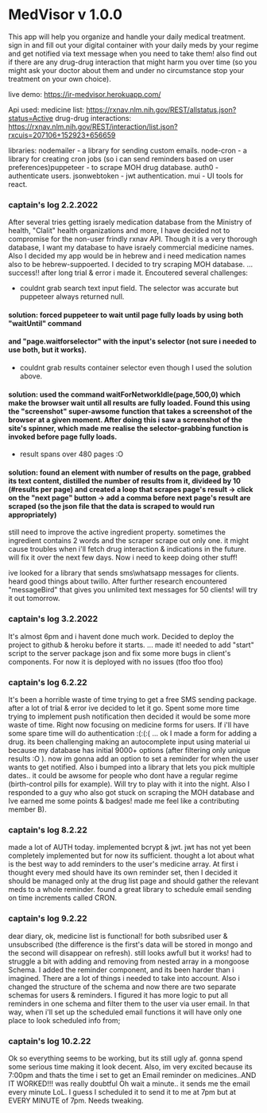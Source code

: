 # MedVisor v 1.0.0
This app will help you organize and handle your daily medical treatment. sign in and fill out
your digital container with your daily meds by your regime and get notified via text message
when you need to take them! also find out if there are any drug-drug interaction that might
harm you over time (so you might ask your doctor about them and under no circumstance stop your
treatment on your own choice).

live demo: https://ir-medvisor.herokuapp.com/

Api used: 
medicine list: https://rxnav.nlm.nih.gov/REST/allstatus.json?status=Active
drug-drug interactions: https://rxnav.nlm.nih.gov/REST/interaction/list.json?rxcuis=207106+152923+656659

libraries:
nodemailer - a library for sending custom emails.
node-cron - a library for creating cron jobs (so i can send reminders based on user preferences)puppeteer - to scrape MOH drug database.
auth0 - authenticate users.
jsonwebtoken - jwt authentication.
mui - UI tools for react.

### captain's log 2.2.2022
After several tries getting israely medication database from the Ministry of health, "Clalit" health
organizations and more, I have decided not to compromise for the non-user frindly rxnav API.
Though it is a very thorough database, I want my database to have israely commercial medicine
names. Also I decided my app would be in hebrew and i need medication names also to be hebrew-suppoerted. I decided to try scraping MOH database.
...
success!! after long trial & error i made it. Encoutered several challenges:
 
 - couldnt grab search text input field. The selector was accurate but puppeteer always returned null.
 #### solution: forced puppeteer to wait until page fully loads by using both "waitUntil" command
 #### and "page.waitforselector" with the input's selector (not sure i needed to use both, but it works).
 - couldnt grab results container selector even though I used the solution above.
 #### solution: used the command waitForNetworkIdle(page,500,0) which make the browser wait until all results are fully loaded. Found this using the "screenshot" super-awsome function that takes a screenshot of the browser at a given moment. After doing this i saw a screenshot of the site's spinner, which made me realise the selector-grabbing function is invoked before page fully loads.
 - result spans over 480 pages :O
 #### solution: found an element with number of results on the page, grabbed its text content, distilled the number of results from it, divideed by 10 (#results per page) and created a loop that scrapes page's result -> click on the "next page" button -> add a comma before next page's result are scraped (so the json file that the data is scraped to would run appropriately)
still need to improve the active ingredient property. sometimes the ingredient contains 2 words and the scraper scrape out only one. it might cause troubles when i'll fetch drug interaction & indications in the future. will fix it over the next few days. Now i need to keep doing other stuff!

 ive looked for a library that sends sms\whatsapp messages for clients. heard good things about twillo. After further research encountered "messageBird" that gives you unlimited text messages for 50 clients! will try it out tomorrow.

 ### captain's log 3.2.2022
 It's almost 6pm and i havent done much work. Decided to deploy the project to github & heroku
 before it starts.
 ...
 made it! needed to add "start" script to the server package json and fix some more bugs in client's components. For now it is deployed with no issues (tfoo tfoo tfoo)

 ### captain's log 6.2.22
 It's been a horrible waste of time trying to get a free SMS sending package. after a lot of trial & error ive decided to let it go. Spent some more time trying to implement push notification then decided it would be some more waste of time. Right now focusing on medicine forms for users. If i'll have some spare time will do authentication :(:(:(
 ...
 ok I made a form for adding a drug. its been challenging making an autocomplete input using material ui because my database has initial 9000+ options (after filtering only unique results :O ). now
 im gonna add an option to set a reminder for when the user wants to get notified. Also i bumped into a library that lets you pick multiple dates.. it could be awsome for people who dont have a regular regime (birth-control pills for example). Will try to play with it into the night. Also I responded to a guy who also got stuck on scraping the MOH database and Ive earned me some points & badges! made me feel like a contributing member B). 

### captain's log 8.2.22
made a lot of AUTH today. implemented bcrypt & jwt. jwt has not yet been completely implemented but for now its sufficient. thought a lot about what is the best way to add reminders to the user's medicine array. At first i thought every med should have its own reminder set, then I decided it should be managed only at the drug list page and should gather the relevant meds to a whole reminder.
found a great library to schedule email sending on time increments called CRON.

### captain's log 9.2.22
dear diary,
ok, medicine list is functional! for both subsribed user & unsubscribed (the difference is the first's data will be stored in mongo and the second will disappear on refresh). still looks awfull but it works! had to struggle a bit with adding and removing from nested array in a mongoose Schema.
I added the reminder component, and its been harder than i imagined. There are a lot of things i needed to take into account.
Also i changed the structure of the schema and now there are two separate schemas for users & reminders. I figured it has more logic to put all reminders in one schema and filter them to the user via user email. In that way, when i'll set up the scheduled email functions it will have only one place to look scheduled info from;

### captain's log 10.2.22
Ok so everything seems to be working, but its still ugly af. gonna spend some serious time making it look decent. Also, im very excited because its 7:00pm and thats the time i set to get an Email reminder on medicines..AND IT WORKED!!! was really doubtful Oh wait a minute.. it sends me the email every minute LoL. I guess I scheduled it to send it to me at 7pm but at EVERY MINUTE of 7pm. Needs tweaking.
